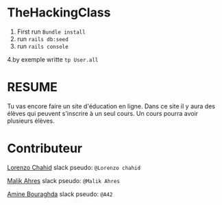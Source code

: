 # TheHackingClass

1. First run ```Bundle install```
2. run ```rails db:seed```
3. run ```rails console```

4.by exemple writte ```tp User.all```

# RESUME

Tu vas encore faire un site d'éducation en ligne. Dans ce site il y aura des élèves qui peuvent s'inscrire à un seul cours. Un cours pourra avoir plusieurs élèves.

# Contributeur

[Lorenzo Chahid](https://github.com/modeuil) slack pseudo: `@Lorenzo chahid`

[Malik Ahres](https://github.com/Malik42) slack pseudo: `@Malik Ahres`

[Amine Bouraghda](https://github.com/Amine42) slack pseudo: `@A42`
